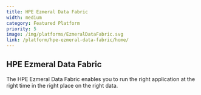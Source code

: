 ```yaml
---
title: HPE Ezmeral Data Fabric
width: medium
category: Featured Platform
priority: 5
image: /img/platforms/EzmeralDataFabric.svg
link: /platform/hpe-ezmeral-data-fabric/home/
---
```

## HPE Ezmeral Data Fabric

The HPE Ezmeral Data Fabric enables you to run the right application at the right time in the right place on the right data.

